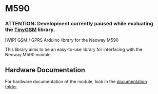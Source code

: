 # M590
### ATTENTION: Development currently paused while evaluating the [TinyGSM](https://github.com/vshymanskyy/TinyGSM) library.

[WIP] GSM / GPRS Arduino library for the Neoway M590

This library aims to be an easy-to-use library for interfacing with the Neoway M590 module.

## Hardware Documentation
For hardware documentation of the module, look in the [documentation folder](documentation).
